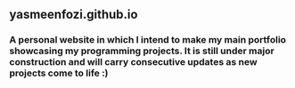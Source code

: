 ## yasmeenfozi.github.io 

### A personal website in which I intend to make my main portfolio showcasing my programming projects. It is still under major construction and will carry consecutive updates as new projects come to life :) 
